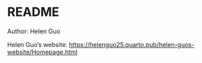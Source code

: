 # README

Author: Helen Guo

Helen Guo’s website:
https://helenguo25.quarto.pub/helen-guos-website/Homepage.html
